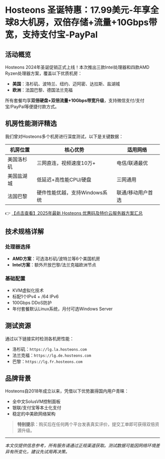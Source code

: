 # Hosteons 圣诞特惠：17.99美元-年享全球8大机房，双倍存储+流量+10Gbps带宽，支持支付宝-PayPal

## 活动概览
Hosteons 2024年圣诞促销正式上线！本次推出三款Intel处理器和四款AMD Ryzen处理器方案，覆盖以下优质机房：
- **美国**：洛杉矶、波特兰、纽约、迈阿密、达拉斯、盐湖城
- **欧洲**：法国巴黎、德国法兰克福

所有套餐均享**双倍硬盘+双倍流量+10Gbps带宽升级**，支持微信支付/支付宝/PayPal等便捷付款方式。

## 机房性能测评精选
我们曾对Hosteons多个机房进行深度测试，以下是关键数据：

| 机房位置       | 核心优势                          | 适用网络          |
|----------------|-----------------------------------|-------------------|
| 美国洛杉矶     | 三网直连，视频速度10万+          | 电信/联通最优     |
| 美国盐湖城     | 低延迟+高性能CPU/硬盘            | 三网通用          |
| 法国巴黎       | 硬件性能优越，支持Windows系统     | 联通/移动用户首选 |

👉 [【点击查看】2025年最新 Hosteons 优惠码及特价云服务器方案汇总](https://bit.ly/hosteons)

## 技术规格详解
### 处理器选择
- **AMD方案**：可选洛杉矶/波特兰等6个美国机房
- **Intel方案**：额外开放巴黎/法兰克福欧洲节点

### 基础配置
- KVM虚拟化技术
- 标配1个IPv4 + /64 IPv6
- 100Gbps DDoS防护
- 年付套餐默认Linux系统，月付可选Windows Server

## 测试资源
通过以下链接实时检测各机房性能：
- 洛杉矶：`https://lg.la.hosteons.com`
- 法兰克福：`https://lg.de.hosteons.com`
- 巴黎：`https://lg.fr.hosteons.com`

## 品牌背景
Hosteons自2018年成立以来，凭借以下优势赢得国内用户青睐：
- 全中文SolusVM控制面板
- 银联/支付宝等本土化支付
- 稳定的中美欧网络架构

> **特别提示**：购买后在任何两个平台发表真实评价，提交工单即可获得双倍资源升级。

---

*本文仅提供信息参考，所有服务请通过正规渠道获取。测试数据可能因网络环境差异有所变化，建议先试用再决策。*